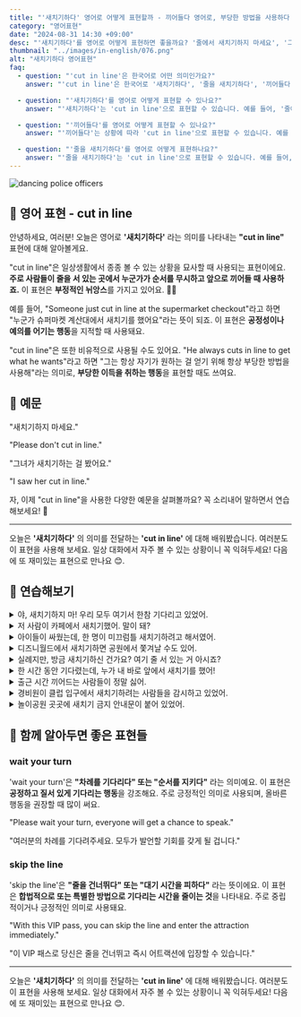 ```yaml
---
title: "'새치기하다' 영어로 어떻게 표현할까 - 끼어들다 영어로, 부당한 방법을 사용하다 영어로"
category: "영어표현"
date: "2024-08-31 14:30 +09:00"
desc: "'새치기하다'를 영어로 어떻게 표현하면 좋을까요? '줄에서 새치기하지 마세요', '그녀가 줄에 새치기하는 걸 봤어요' 등을 영어로 표현하는 법을 배워봅시다. 다양한 예문을 통해서 연습하고 본인의 표현으로 만들어 보세요."
thumbnail: "../images/in-english/076.png"
alt: "새치기하다 영어표현"
faq:
  - question: "'cut in line'은 한국어로 어떤 의미인가요?"
    answer: "'cut in line'은 한국어로 '새치기하다', '줄을 새치기하다', '끼어들다' 등으로 번역될 수 있습니다. 주로 사람들이 줄을 서 있는 곳에서 누군가가 순서를 무시하고 앞으로 끼어들 때 사용합니다."

  - question: "'새치기하다'를 영어로 어떻게 표현할 수 있나요?"
    answer: "'새치기하다'는 'cut in line'으로 표현할 수 있습니다. 예를 들어, '줄에서 새치기하지 마세요'는 'Please don't cut in line'으로 말할 수 있습니다."

  - question: "'끼어들다'를 영어로 어떻게 표현할 수 있나요?"
    answer: "'끼어들다'는 상황에 따라 'cut in line'으로 표현할 수 있습니다. 예를 들어, '그녀가 줄에 끼어드는 걸 봤어요'는 'I saw her cut in line'으로 말할 수 있습니다."

  - question: "'줄을 새치기하다'를 영어로 어떻게 표현하나요?"
    answer: "'줄을 새치기하다'는 'cut in line'으로 표현할 수 있습니다. 예를 들어, '누군가 슈퍼마켓 계산대에서 줄을 새치기했어요'는 'Someone just cut in line at the supermarket checkout'으로 말할 수 있습니다."
---
```


![dancing police officers](../images/in-english/076-1.avif)

## 🌟 영어 표현 - cut in line

안녕하세요, 여러분! 오늘은 영어로 **'새치기하다'** 라는 의미를 나타내는 **"cut in line"** 표현에 대해 알아볼게요.

"cut in line"은 일상생활에서 종종 볼 수 있는 상황을 묘사할 때 사용되는 표현이에요. **주로 사람들이 줄을 서 있는 곳에서 누군가가 순서를 무시하고 앞으로 끼어들 때 사용하죠.** 이 표현은 **부정적인 뉘앙스**를 가지고 있어요. 🙅‍♀️

예를 들어, "Someone just cut in line at the supermarket checkout"라고 하면 "누군가 슈퍼마켓 계산대에서 새치기를 했어요"라는 뜻이 되죠. 이 표현은 **공정성이나 예의를 어기는 행동**을 지적할 때 사용돼요.

"cut in line"은 또한 비유적으로 사용될 수도 있어요. "He always cuts in line to get what he wants"라고 하면 "그는 항상 자기가 원하는 걸 얻기 위해 항상 부당한 방법을 사용해"라는 의미로, **부당한 이득을 취하는 행동**을 표현할 때도 쓰여요.

<script async src="https://pagead2.googlesyndication.com/pagead/js/adsbygoogle.js?client=ca-pub-1465612013356152"
     crossorigin="anonymous"></script>
<!-- engple-horizontal-ad -->

<ins class="adsbygoogle"
     style="display:block"
     data-ad-client="ca-pub-1465612013356152"
     data-ad-slot="2106896038"
     data-ad-format="auto"
     data-full-width-responsive="true"></ins>

<script>
     (adsbygoogle = window.adsbygoogle || []).push({});
</script>

## 📖 예문

"새치기하지 마세요."

"Please don't cut in line."

"그녀가 새치기하는 걸 봤어요."

"I saw her cut in line."

자, 이제 "cut in line"을 사용한 다양한 예문을 살펴볼까요? 꼭 소리내어 말하면서 연습해보세요! 🚀

---

오늘은 **'새치기하다'** 의 의미를 전달하는 **'cut in line'** 에 대해 배워봤습니다. 여러분도 이 표현을 사용해 보세요. 일상 대화에서 자주 볼 수 있는 상황이니 꼭 익혀두세요! 다음에 또 재미있는 표현으로 만나요 😊.

## 💬 연습해보기

<details>
<summary>야, 새치기하지 마! 우리 모두 여기서 한참 기다리고 있었어.</summary>
<span>Hey, don't cut in line! We've all been waiting here for ages.</span>
</details>

<details>
<summary>저 사람이 카페에서 새치기했어. 말이 돼?</summary>
<span>I can't believe that guy just cut in line at the coffee shop.</span>
</details>

<details>
<summary>아이들이 싸웠는데, 한 명이 미끄럼틀 새치기하려고 해서였어.</summary>
<span>The kids were fighting because one of them tried to cut in line for the slide.</span>
</details>

<details>
<summary>디즈니월드에서 새치기하면 공원에서 쫓겨날 수도 있어.</summary>
<span>If you cut in line at Disney World, you might get kicked out of the park.</span>
</details>

<details>
<summary>실례지만, 방금 새치기하신 건가요? 여기 줄 서 있는 거 아시죠?</summary>
<span>Excuse me, but did you just cut in line? There's a queue here, you know.</span>
</details>

<details>
<summary>한 시간 동안 기다렸는데, 누가 내 바로 앞에서 새치기를 했어!</summary>
<span>I've been waiting for an hour, and someone just cut in line right in front of me!</span>
</details>

<details>
<summary>출근 시간 끼어드는 사람들이 정말 싫어.</summary>
<span>I hate it when people cut in line during rush hour traffic.</span>
</details>

<details>
<summary>경비원이 클럽 입구에서 새치기하려는 사람들을 감시하고 있었어.</summary>
<span>The bouncer was keeping an eye out for anyone trying to cut in line at the club.</span>
</details>

<details>
<summary>놀이공원 곳곳에 새치기 금지 안내문이 붙어 있었어.</summary>
<span>The amusement park had signs everywhere warning people not to cut in line.</span>
</details>

## 🤝 함께 알아두면 좋은 표현들

### wait your turn

'wait your turn'은 **"차례를 기다리다" 또는 "순서를 지키다"** 라는 의미예요. 이 표현은 **공정하고 질서 있게 기다리는 행동**을 강조해요. 주로 긍정적인 의미로 사용되며, 올바른 행동을 권장할 때 많이 써요.

"Please wait your turn, everyone will get a chance to speak."

"여러분의 차례를 기다려주세요. 모두가 발언할 기회를 갖게 될 겁니다."

### skip the line

'skip the line'은 **"줄을 건너뛰다" 또는 "대기 시간을 피하다"** 라는 뜻이에요. 이 표현은 **합법적으로 또는 특별한 방법으로 기다리는 시간을 줄이는 것**을 나타내요. 주로 중립적이거나 긍정적인 의미로 사용돼요.

"With this VIP pass, you can skip the line and enter the attraction immediately."

"이 VIP 패스로 당신은 줄을 건너뛰고 즉시 어트랙션에 입장할 수 있습니다."

---

오늘은 **'새치기하다'** 의 의미를 전달하는 **'cut in line'** 에 대해 배워봤습니다. 여러분도 이 표현을 사용해 보세요. 일상 대화에서 자주 볼 수 있는 상황이니 꼭 익혀두세요! 다음에 또 재미있는 표현으로 만나요 😊.
